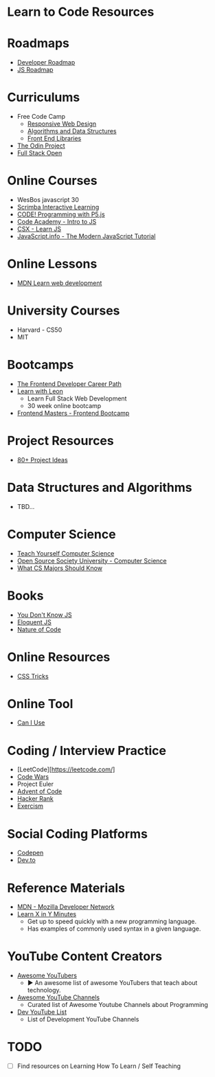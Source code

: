 # Learn to Code Resources

# Roadmaps

* [Developer Roadmap](https://roadmap.sh/)
* [JS Roadmap](https://github.com/fChristenson/js-roadmap)

# Curriculums

* Free Code Camp
  * [Responsive Web Design](https://www.freecodecamp.org/learn/responsive-web-design/)
  * [Algorithms and Data Structures](https://www.freecodecamp.org/learn/javascript-algorithms-and-data-structures/)
  * [Front End Libraries](https://www.freecodecamp.org/learn/front-end-libraries/)
* [The Odin Project](https://www.theodinproject.com/)
* [Full Stack Open](https://fullstackopen.com/en/about)

# Online Courses

* WesBos javascript 30
* [Scrimba Interactive Learning](https://scrimba.com/allcourses)
* [CODE! Programming with P5.js](https://www.youtube.com/playlist?list=PLRqwX-V7Uu6Zy51Q-x9tMWIv9cueOFTFA)
* [Code Academy - Intro to JS](https://www.codecademy.com/learn/introduction-to-javascript)
* [CSX - Learn JS](https://csx.codesmith.io/)
* [JavaScript.info - The Modern JavaScript Tutorial](https://javascript.info/)

# Online Lessons

* [MDN Learn web development](https://developer.mozilla.org/en-US/docs/Learn)

# University Courses

* Harvard - CS50
* MIT

# Bootcamps

* [The Frontend Developer Career Path](https://scrimba.com/learn/frontend)
* [Learn with Leon](https://leonnoel.com/100devs/)
  * Learn Full Stack Web Development
  * 30 week online bootcamp
* [Frontend Masters - Frontend Bootcamp](https://frontendmasters.com/bootcamp/)

# Project Resources

* [80+ Project Ideas](https://github.com/florinpop17/app-ideas)

# Data Structures and Algorithms

* TBD...

# Computer Science

* [Teach Yourself Computer Science](https://teachyourselfcs.com/)
* [Open Source Society University - Computer Science](https://github.com/ossu/computer-science)
* [What CS Majors Should Know](https://matt.might.net/articles/what-cs-majors-should-know/)

# Books

* [You Don't Know JS](https://github.com/getify/You-Dont-Know-JS/blob/1st-ed/README.md)
* [Eloquent JS](https://eloquentjavascript.net/)
* [Nature of Code](https://natureofcode.com/)

# Online Resources

* [CSS Tricks](https://css-tricks.com/archives/)

# Online Tool

* [Can I Use](https://caniuse.com/)

# Coding / Interview Practice

* [LeetCode][https://leetcode.com/]
* [Code Wars](https://www.codewars.com/dashboard)
* Project Euler
* [Advent of Code](https://adventofcode.com/)
* [Hacker Rank](https://www.hackerrank.com/)
* [Exercism](https://exercism.io/)

# Social Coding Platforms

* [Codepen](https://codepen.io/)
* [Dev.to](https://dev.to/)

# Reference Materials

* [MDN - Mozilla Developer Network](https://developer.mozilla.org/en-US/docs/Web)
* [Learn X in Y Minutes](https://learnxinyminutes.com/)
  * Get up to speed quickly with a new programming language.
  * Has examples of commonly used syntax in a given language.

# YouTube Content Creators

* [Awesome YouTubers](https://github.com/JoseDeFreitas/awesome-youtubers)
  * ▶️ An awesome list of awesome YouTubers that teach about technology.
* [Awesome YouTube Channels](https://github.com/epoyraz/Awesome-Youtube-Channels)
  * Curated list of Awesome Youtube Channels about Programming
* [Dev YouTube List](https://github.com/ErikCH/DevYouTubeList)
  * List of Development YouTube Channels


# TODO

* [ ] Find resources on Learning How To Learn / Self Teaching